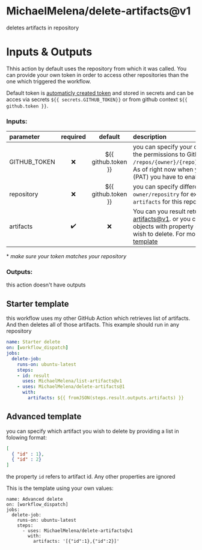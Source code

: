 # MichaelMelena/delete-artifacts@v1
deletes artifacts in repository

# Inputs & Outputs
Thhis action by default uses the repository from which it was called. You can provide your own token in order to access other repositories than the one which triggered the workflow.

Default token is [automaticly created token](https://docs.github.com/en/actions/security-guides/automatic-token-authentication) and stored in secrets and can be acces via secrets `${{ secrets.GITHUB_TOKEN}}` or from github context `${{ github.token }}`.

### Inputs:

| parameter  | required |       default       | description |
| :--------- | :------: | :-----------------: | :---------- |
| GITHUB_TOKEN    |   :x:    | ${{ github.token }} | you can specify your own token. Make sure the token has the permissions to GitHub API endpoint  `DELETE /repos/{owner}/{repo}/actions/artifacts/{atrifact_id}`. As of right now when you create Personal access token (PAT) you have to enable workflow permission |
| repository |   :x:    | ${{ github.token }} | you can specify different repository in format `owner/repositry` for example `MichaelMelena/delete-artifacts` for this repository
| artifacts | :heavy_check_mark: | :x: | You can you result returned from [MichaelMelena/list-artifacts@v1](https://github.com/MichaelMelena/list-artifacts#readme). or you can provide your own list of `JSON` objects with property `{id:1}` with the id of the artifact you wish to delete. For more information see [Advanced template](#advanced-template)   |

\* *make sure your token matches your repository*

### Outputs:
this action doesn't have outputs

## Starter template
this workflow uses my other GitHub Action which retrieves list of artifacts. And then deletes all of those artifacts.
This example should run in any repository

```yml
name: Starter delete
on: [workflow_dispatch]
jobs:
  delete-job:
    runs-on: ubuntu-latest
    steps:
    - id: result 
      uses: MichaelMelena/list-artifacts@v1
    - uses: MichaelMelena/delete-artifacts@1
      with:
        artifacts: ${{ fromJSON(steps.result.outputs.artifacts) }}
```

## Advanced template
you can specify which artifact you wish to delete
by providing a list in folowing format:
```JSON
[
  { "id" : 1},
  { "id" : 2}
]
```

the property `id` refers to artifact id. Any other properties are ignored

This is the template using your own values: 
```YML
name: Advanced delete
on: [workflow_dispatch]
jobs:
  delete-job:
    runs-on: ubuntu-latest
    steps:
      - uses: MichaelMelena/delete-artifacts@v1
        with:
          artifacts: '[{"id":1},{"id":2}]'

```
